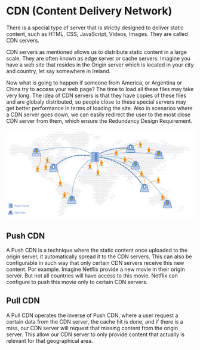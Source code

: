 # CDN (Content Delivery Network)

There is a special type of server that is strictly designed to deliver static content, such as HTML, CSS, JavaScript, Videos, Images. They are called CDN servers.

CDN servers as mentioned allows us to distribute static content in a large scale. They are often known as edge server or cache servers.
Imagine you have a web site that resides in the Origin server which is located in your city and country, let say somewhere in Ireland.

Now what is going to happen if someone from America, or Argentina or China try to access your web page?
The time to load all these files may take very long. The idea of CDN servers is that they have copies of these files and are globaly distributed, so people close to these special servers may get better performance in terms of loading the site.
Also in scenarios where a CDN server goes down, we can easily redirect the user to the most close CDN server from them, which ensure the Redundancy Design Requirement.

![](/images/8.png)

## Push CDN

A Push CDN is a technique where the static content once uploaded to the origin server, it automatically spread it to the CDN servers.
This can also be configurable in such way that only certain CDN servers receive this new content.
Por example. Imagine Netflix provide a new movie in their origin server. But not all countries will have access to this movie. Netflix can configure to push this movie only to certain CDN servers.

## Pull CDN

A Pull CDN operates the inverse of Push CDN, where a user request a certain data from the CDN server, the cache hit is done, and if there is a miss, our CDN server will request that missing content from the origin server.
This allow our CDN server to only provide content that actually is relevant for that geographical area.
